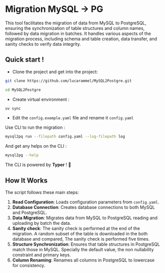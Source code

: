 # Migration MySQL -> PG

This tool facilitates the migration of data from MySQL to PostgreSQL, ensuring the synchronization of table structures and column names, followed by data migration in batches. It handles various aspects of the migration process, including schema and table creation, data transfer, and sanity checks to verify data integrity.

## Quick start ! 

- Clone the project and get into the project: 

```bash
git clone https://github.com/lucarammel/MySQL2Postgre.git

cd MySQL2Postgre
```

- Create virtual environment : 

```bash
uv sync
```

- Edit the `config.exemple.yaml` file and rename it `config.yaml`

Use CLI to run the migration : 

```bash
mysql2pq run --filepath config.yaml --log-filepath log
```
And get any helps on the CLI :

```bash
mysql2pg --help
```

The CLI is powered by **Typer** ! :rocket:

## How It Works

The script follows these main steps:

1. **Read Configuration**: Loads configuration parameters from `config.yaml`.
2. **Database Connection**: Creates database connections to both MySQL and PostgreSQL.
3. **Data Migration**: Migrates data from MySQL to PostgreSQL reading and uploading by batch the data.
4. **Sanity check**: The sanity check is performed at the end of the migration. A random subset of the table is downloaded in the both database and compared, The sanity check is performed five times.
5. **Structure Synchronization**: Ensures that table structures in PostgreSQL match those in MySQL. Specially the default value, the non nullability constraint and primary keys. 
6. **Column Renaming**: Renames all columns in PostgreSQL to lowercase for consistency.
